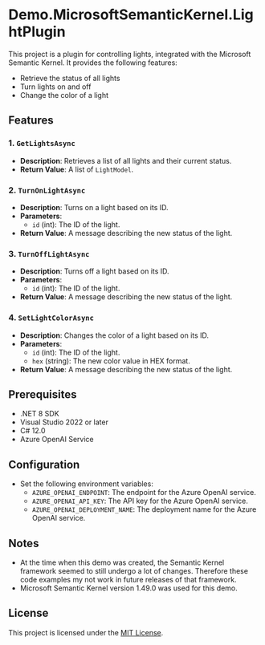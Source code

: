 ﻿# Demo.MicrosoftSemanticKernel.LightPlugin

This project is a plugin for controlling lights, integrated with the Microsoft Semantic Kernel. It provides the following features:

- Retrieve the status of all lights
- Turn lights on and off
- Change the color of a light

## Features

### 1. `GetLightsAsync`
- **Description**: Retrieves a list of all lights and their current status.
- **Return Value**: A list of `LightModel`.

### 2. `TurnOnLightAsync`
- **Description**: Turns on a light based on its ID.
- **Parameters**: 
  - `id` (int): The ID of the light.
- **Return Value**: A message describing the new status of the light.

### 3. `TurnOffLightAsync`
- **Description**: Turns off a light based on its ID.
- **Parameters**: 
  - `id` (int): The ID of the light.
- **Return Value**: A message describing the new status of the light.

### 4. `SetLightColorAsync`
- **Description**: Changes the color of a light based on its ID.
- **Parameters**: 
  - `id` (int): The ID of the light.
  - `hex` (string): The new color value in HEX format.
- **Return Value**: A message describing the new status of the light.

## Prerequisites

- .NET 8 SDK
- Visual Studio 2022 or later
- C# 12.0
- Azure OpenAI Service 

## Configuration
- Set the following environment variables:
  - `AZURE_OPENAI_ENDPOINT`: The endpoint for the Azure OpenAI service.
  - `AZURE_OPENAI_API_KEY`: The API key for the Azure OpenAI service.
  - `AZURE_OPENAI_DEPLOYMENT_NAME`: The deployment name for the Azure OpenAI service.

## Notes

- At the time when this demo was created, the Semantic Kernel framework seemed to still undergo a lot of changes. Therefore these code examples my not work in future releases of that framework.
- Microsoft Semantic Kernel version 1.49.0 was used for this demo.


## License

This project is licensed under the [MIT License](../LICENSE.txt).

   
   